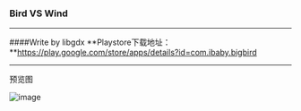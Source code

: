  ### Bird VS Wind 
 ***
 ####Write by libgdx
 **Playstore下载地址：**https://play.google.com/store/apps/details?id=com.ibaby.bigbird  
 ***
 预览图  
 
 ![image](https://github.com/jianghaibing/BigBird/raw/master/git.gif)
